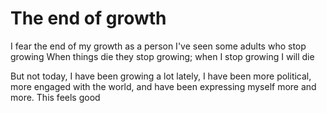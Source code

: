 # The end of growth

I fear the end of my growth as a person
I've seen some adults who stop growing 
When things die they stop growing; when I stop growing I will die

But not today, I have been growing a lot lately, I have been more political, more engaged with the world, and have been expressing myself more and more. This feels good
